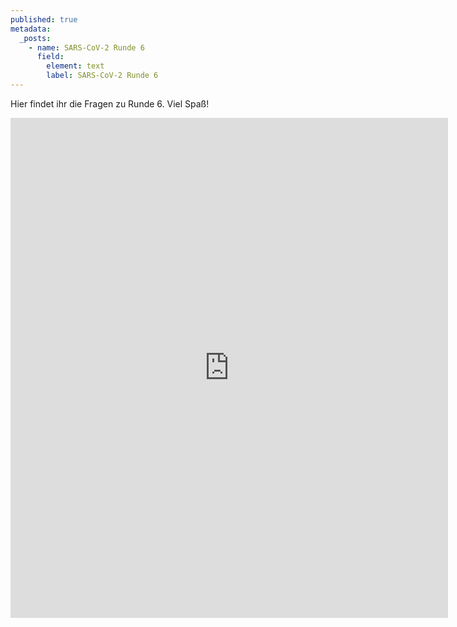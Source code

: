 ```yaml
---
published: true
metadata:
  _posts:
    - name: SARS-CoV-2 Runde 6
      field:
        element: text
        label: SARS-CoV-2 Runde 6
---
```

Hier findet ihr die Fragen zu Runde 6. Viel Spaß!

<iframe src="https://docs.google.com/forms/d/e/1FAIpQLSe6cm9y9Jis2MUlU47SQhJBu8DndFzOWVG5nOSWcS_fFIU9NQ/viewform?usp=sf_link" width="700" height="800" frameborder="0" marginheight="0" marginwidth="10"></iframe>
